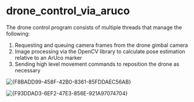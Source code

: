 # drone_control_via_aruco

The drone control program consists of multiple threads that
manage the following:
  1. Requesting and queuing camera frames from the drone
gimbal camera
  2. Image processing via the OpenCV library to calculate
pose estimation relative to an ArUco marker
  3. Sending high level movement commands to reposition
the drone as necessary

![{F8BADD99-458F-42B0-8361-85FDDAEC56AB}](https://github.com/user-attachments/assets/7216e2fa-d326-4a2d-89a4-c87c747ba89e)

![{F93DDAD3-6EF2-47E3-856E-921A97074704}](https://github.com/user-attachments/assets/20266c24-10d8-43e6-a722-bf99e8a657dd)

